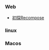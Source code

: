 ### Web
* <a href="//github.com/NeuronGenius/client/issues/1">初探Recompose</a>
### linux

### Macos

